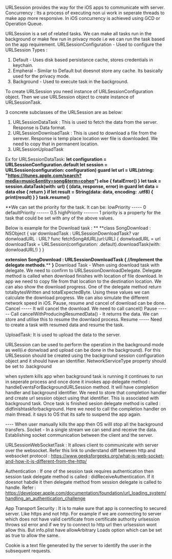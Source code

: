 
URLSession provides the way for the iOS apps to communicate with server. 
Concurrency : Its a process of executing non ui work in seperate threads to make app more responsive. In iOS concurrency is achieved using GCD or Operation Queue.

URLSession is a set of related tasks. We can make all tasks run in the background or make few run in privacy mode i.e we can run the task based on the app requirement.
URLSessionConfiguration - Used to configure the URLSession
Types : 
1. Default - Uses disk based persistance cache, stores credentials in keychain.
2. Empheral - Similar to Default but doesnot store any cache. Its basically used for the privacy mode.
3. Background - Used to execute task in the background.

To create URLSession you need instance of URLSessionConfiguration object.
Then we use URLSession object to create instance of URLSessionTask.

3 concrete subclasses of the URLSession are as below:
1. URLSessionDataTask : This is used to fetch the data from the server. Response is Data format.
2. URLSessionDownloadTask : This is used to download a file from the serever. Response is temp place location wer file is downloaded. We need to copy that in permanent location.
3. URLSessionUploadTask

Ex for URLSessionDataTask:
**let configuration = URLSessionConfiguration.default
let session = URLSession(configuration: configuration)
guard let url = URL(string: "https://itunes.apple.com/search?media=music&entity=song&term=cohen") else {
    fatalError()
}
let task = session.dataTask(with: url) { (data, response, error) in
    guard let data = data else {
        return
    }
    if let result = String(data: data, encoding: .utf8) {
        print(result)
    }
}
task.resume()**

**We can set the priority for the task. It can be:
lowPriority ----- 0
defaultPriority ------ 0.5
highPriority ------- 1
priority is a property for the task that could be set with any of the above values.




Below is example for the Download task :
**
**class SongDownload : NSObject {
    var downloadTask : URLSessionDownloadTask?
    var donwloadURL : URL?
    func fetchSongAtURL(url:URL)  {
        donwloadURL = url
        downloadTask = URLSession(configuration: .default).downloadTask(with: donwloadURL!)
    }
}

**extension SongDownload : URLSessionDownloadTask {
    //Implement the delegate methods**.**
**}**
Download Task - When using download task with delegate. We need to confirm to URLSessionDownloadDelegate. Delegate method is called when download finishes with location of file download. In app we need to copy file from that location to the destination location.
We can also show the download progress. One of the delegate method return totalbytesWritten and totalExpectedByte. Using these values we can calculate the download progress.
We can also simulate the different network speed in iOS.
Pause, resume and cancel of download can be done.
Cancel ----- It will cancel the download. We need to call cancel()
Pause ------ Call cancelWithProducingResumedData() - It returns the data. We can store and utilise this to resume the downlaod process.
Resume ----- Need to create a task with resumed data and resume the task.


UploadTask:
It is used to upload the data to the server.

URLSession can be used to perform the operation in the background mode as well(i.e donwload and upload can be done in the background).
For this URLSession should be created using the background session configuration object and it should have an identifier. NetworkServiceType property should be set to .background

when system kills app when background task is running it continues to run in seperate process and once done it invokes app delegate method :
handleEventsForBackgroundURLSession method. It will have completion handler and background identifier. We need to store that completion handler and create url session object using that identifier. This is associated with background task. Once task is finished sesion delegate method is called : didfinishtaskforbackground. Here we need to call the completion handler on main thread. it says to OS that its safe to suspend the app again.

---- When user manually kills the app then OS willl stop all the background transfers.
Socket - In a single stream we can send and receive the data. Establishing socket communication between the client and the server.

URLSessionWebSocketTask : It allows client to communicate with server over the websocket.
Refer this link to understand diff between http and websocket protocol : https://www.geeksforgeeks.org/what-is-web-socket-and-how-it-is-different-from-the-http/

Authentication :
If one of the session task requires authentication then session task delegate method is called : didReceiveAuthentication. If it doesnot habdle it then delegate method from session delegate is called to handle.
Refer : https://developer.apple.com/documentation/foundation/url_loading_system/handling_an_authentication_challenge


App Transport Security : It is to make sure that app is connecting to secured server. Like https and not http. For example if we are connecting to server which does not have valid certificate from certificate authority urlsession throws ssl error and if we try to connect to http url then urlsession wont allow this.
But info.plist have allowArbitrary Loads option which can be set as true to allow the same.

Cookie is a text file generated by the server to identify the user in the subsequent requests.

